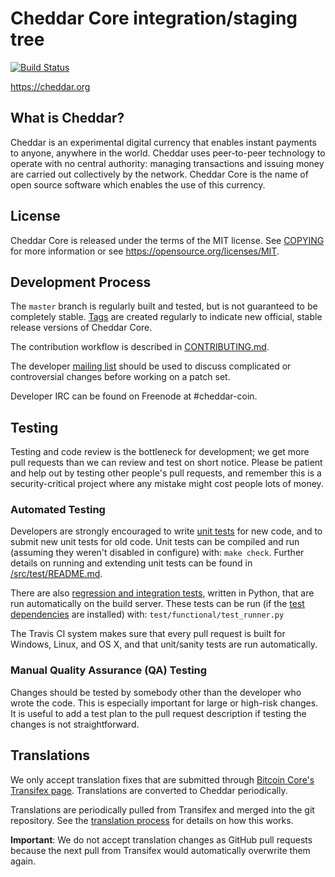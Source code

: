Cheddar Core integration/staging tree
=====================================

[![Build Status](https://travis-ci.org/cheddar-project/cheddar.svg?branch=master)](https://travis-ci.org/cheddar-project/cheddar)

https://cheddar.org

What is Cheddar?
----------------

Cheddar is an experimental digital currency that enables instant payments to
anyone, anywhere in the world. Cheddar uses peer-to-peer technology to operate
with no central authority: managing transactions and issuing money are carried
out collectively by the network. Cheddar Core is the name of open source
software which enables the use of this currency.

License
-------

Cheddar Core is released under the terms of the MIT license. See [COPYING](COPYING) for more
information or see https://opensource.org/licenses/MIT.

Development Process
-------------------

The `master` branch is regularly built and tested, but is not guaranteed to be
completely stable. [Tags](https://github.com/cheddar-project/cheddar/tags) are created
regularly to indicate new official, stable release versions of Cheddar Core.

The contribution workflow is described in [CONTRIBUTING.md](CONTRIBUTING.md).

The developer [mailing list](https://groups.google.com/forum/#!forum/cheddar-dev)
should be used to discuss complicated or controversial changes before working
on a patch set.

Developer IRC can be found on Freenode at #cheddar-coin.

Testing
-------

Testing and code review is the bottleneck for development; we get more pull
requests than we can review and test on short notice. Please be patient and help out by testing
other people's pull requests, and remember this is a security-critical project where any mistake might cost people
lots of money.

### Automated Testing

Developers are strongly encouraged to write [unit tests](src/test/README.md) for new code, and to
submit new unit tests for old code. Unit tests can be compiled and run
(assuming they weren't disabled in configure) with: `make check`. Further details on running
and extending unit tests can be found in [/src/test/README.md](/src/test/README.md).

There are also [regression and integration tests](/test), written
in Python, that are run automatically on the build server.
These tests can be run (if the [test dependencies](/test) are installed) with: `test/functional/test_runner.py`

The Travis CI system makes sure that every pull request is built for Windows, Linux, and OS X, and that unit/sanity tests are run automatically.

### Manual Quality Assurance (QA) Testing

Changes should be tested by somebody other than the developer who wrote the
code. This is especially important for large or high-risk changes. It is useful
to add a test plan to the pull request description if testing the changes is
not straightforward.

Translations
------------

We only accept translation fixes that are submitted through [Bitcoin Core's Transifex page](https://www.transifex.com/projects/p/bitcoin/).
Translations are converted to Cheddar periodically.

Translations are periodically pulled from Transifex and merged into the git repository. See the
[translation process](doc/translation_process.md) for details on how this works.

**Important**: We do not accept translation changes as GitHub pull requests because the next
pull from Transifex would automatically overwrite them again.
